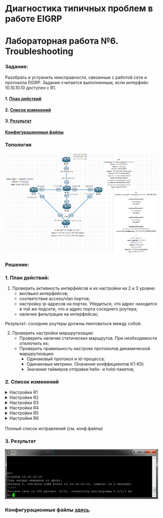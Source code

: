 # Диагностика типичных проблем в работе EIGRP
# Лабораторная работа №6. Troubleshooting

### Задание:
Разобрать и устранить неисправности, связанные с работой сети и протокола EIGRP. Задание считается выполненным, если интерфейс 10.10.10.10 доступен с R1.
#### 1. [План действий](README.md#1-план-действий-1)
#### 2. [Список изменений](README.md#2-список-изменений-1)
#### 3. [Результат](README.md#3-результат-1)
#### [Конфигурационные файлы](README.md#конфигурационные-файлы-здесь)


### Топология

![network_3](network_3.png)

### Решение:

### 1. План действий:
1. Проверить активность интерфейсов и их настройки на 2 и 3 уровне:
    - вкл/выкл интерфейсов;
    - соответствие access/vlan портов;
    - настройку ip-адресов на портах. Убедиться, что адрес находится в той же подсети, что и адрес порта соседнего роутера;
    - наличие фильтрации на интерфейсах;

Результат: соседние роутеры должны пинговаться между собой.

2. Проверить настройки маршрутизации:
    - Проверить наличие статических маршрутов. При необходимости отключить их;
    - Проверить правильность настроек протоколов динамической маршрутизации:
        - Одинаковый протокол и id-процесса;
        - Одинаковые метрики. (Значение коэффициентов К1-K5)
        - Значения таймеров отправки hello- и hold-пакетов;

### 2. Список изменений

<details>
 <summary>Настройки R1</summary>

``` bash
- e0/0: Убираем фильтр на access-list
Включаем интерфейсов
- e0/1: Убираем фильтр на access-list
- Настроена маршрутизация по OSFP.
- Деактивируем OSPF и настраиваем EIGRP.
Хотя, думаю можно было бы сделать редистрибуцию, но данную тему пока не проходили:)
```

``` bash
R1(config)#int e0/0
R1(config-if)#no ip access-group 10 in
R1(config-if)#no shutdown

R2(config)#int e0/0
R2(config-if)#no ip access-group 10 in

R1(config)#no router ospf 10
R1(config)#router eigrp 10
R1(config-router)#network 172.16.0.0
R1(config-router)#network 172.17.0.0
```
</details>

<details>
 <summary>Настройки R2</summary>

``` bash
- Исправим hostname на R2
- Исправим id-процесса EIGRP на 10.
-На e0/1 исправим маску подсети c /8 на /16
```
</details>

<details>
 <summary>Настройки R3</summary>

``` bash
- Включим e0/2
- Исправим опечатку 192.68.0.0
- Включим маршрутизацию.
- Включим анонсирование маршрутов на интерейсах e0/0-e0/3.
- У R3 нет соседа 192.168.255.5 через e0/3
- Уберем статический маршрут до 10.10.10.10.
```
</details>

<details>
 <summary>Настройки R4</summary>

``` bash
- Анонсируем интерфейсы e0/0 и e0/1 в EIGRP и активируем eigrp 10.
- Уберём настройки таймеров отправки hello и hold пакетов
- Активируем eigrp 10.
- Убираем статический роутинг до 10.0.0.0/8 через e0/1
```
</details>

<details>
 <summary>Настройки R5</summary>

``` bash
- На e0/2 уберём привязку к access-list, назначим ip 192.168.255.4/16 и включим его.
- На e0/0 ip-адресс из той же подсети, что и на e0/2. Убираем.
- Не настроен EIGRP. Анонсируем интерфейсы 192.168.255.0/16 и Lo1
- Уберём no ip route-cache с e0/2 и Lo1
- Адреса интерфейсов Lo16 и Lo17 пересекаются с адресами R1. Уберём сетевые настройки.
- Включим Lo1.
```
</details>

<details>
 <summary>Настройки R6</summary>

``` bash
- Изменим маску для Lo0 на /32
- Отключим суммаризации маршрутов на интерфейсе e0/3 и в конфигурации eigrp.
- В EIGRP уберём параметры метрики. - Исправим анонсирование интерфейсов из 10 подсети.
```
</details>
</br>
Полный список исправлений (см. конф.файлы)

### 3. Результат

![result](result.png)

### Конфигурационные файлы [здесь](config/).
